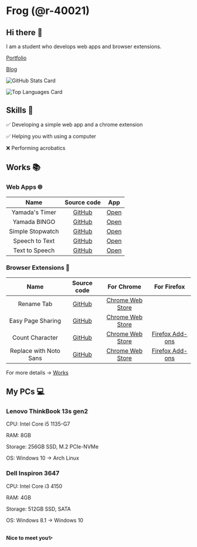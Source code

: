 # Frog (@r-40021)
## Hi there 👋
I am a student who develops web apps and browser extensions.

[Portfolio](https://r-40021.github.io/)

[Blog](https://r-40021.github.io/blog)

![GitHub Stats Card](https://github-readme-stats.vercel.app/api?username=r-40021&count_private=true&theme=react)

![Top Languages Card](https://github-readme-stats.vercel.app/api/top-langs/?username=r-40021&count_private=true&theme=react)

## Skills 💪
✅ Developing a simple web app and a chrome extension

✅ Helping you with using a computer

❌ Performing acrobatics

## Works 📚

### Web Apps 🌐
| Name | Source code | App |
| :----: | :----: | :----: |
| Yamada's Timer | [GitHub](https://github.com/r-40021/countdown-timer) | [Open](https://r-40021.github.io/countdown-timer/) |
| Yamada BINGO | [GitHub](https://github.com/r-40021/bingo) | [Open](https://r-40021.github.io/bingo/) |
| Simple Stopwatch | [GitHub](https://github.com/r-40021/stopwatch) | [Open](https://r-40021.github.io/stopwatch/) |
| Speech to Text | [GitHub](https://github.com/r-40021/web-speech-api) | [Open](https://web-transcription.netlify.app/) |
| Text to Speech | [GitHub](https://github.com/r-40021/read-text) | [Open](https://r-40021.github.io/read-text/) |

### Browser Extensions 🦊
| Name | Source code | For Chrome | For Firefox |
| :------: | :----------: | :----------------: | :------------------: |
| Rename Tab | [GitHub](https://github.com/r-40021/rename_tab) | [Chrome Web Store](https://chrome.google.com/webstore/detail/nbpkdabdmbefnemcjehinaeklgmngdoo) | |
| Easy Page Sharing | [GitHub](https://github.com/r-40021/copy_title-URL) | [Chrome Web Store](https://chrome.google.com/webstore/detail/eoccdpbaigkllhflcgidhpcedgmlckkp) | |
| Count Character | [GitHub](https://github.com/r-40021/count-character) | [Chrome Web Store](https://chrome.google.com/webstore/detail/bhfihcmmnnagikobmgakbjliddjmfgmd) | [Firefox Add-ons](https://addons.mozilla.org/ja/firefox/addon/count-character/) |
| Replace with Noto Sans | [GitHub](https://github.com/r-40021/replace-font) | [Chrome Web Store](https://chrome.google.com/webstore/detail/oecglhldbofcklanmhckefiflhfhabdd) | [Firefox Add-ons](https://addons.mozilla.org/ja/firefox/addon/replace-with-noto/) |

For more details -> [Works](https://r-40021.github.io/works)

## My PCs 💻
### Lenovo ThinkBook 13s gen2
CPU: Intel Core i5 1135-G7

RAM: 8GB

Storage: 256GB SSD, M.2 PCIe-NVMe

OS: Windows 10 -> Arch Linux

### Dell Inspiron 3647
CPU: Intel Core i3 4150

RAM: 4GB

Storage: 512GB SSD, SATA

OS: Windows 8.1 -> Windows 10

<br>**Nice to meet you✨**
